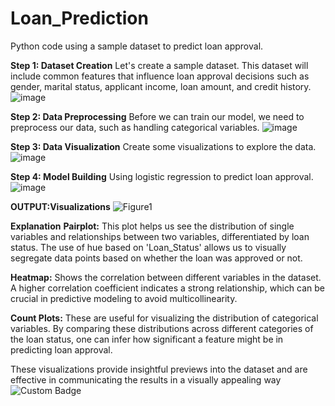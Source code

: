 # Loan_Prediction
Python code using a sample dataset to predict loan approval.

**Step 1: Dataset Creation**
Let's create a sample dataset. This dataset will include common features that influence loan approval decisions such as gender, marital status, applicant income, loan amount, and credit history.
![image](https://github.com/user-attachments/assets/53c76864-d194-4b0d-b1d1-d8ffa58e1668)

**Step 2: Data Preprocessing**
Before we can train our model, we need to preprocess our data, such as handling categorical variables.
![image](https://github.com/user-attachments/assets/23164da7-17b3-4b93-8b3e-9bda51c8bfc1)

**Step 3: Data Visualization**
Create some visualizations to explore the data.
![image](https://github.com/user-attachments/assets/734bbe3b-6425-4f1a-abd0-4a746df0034a)

**Step 4: Model Building**
Using logistic regression to predict loan approval.
![image](https://github.com/user-attachments/assets/38329ff2-52c1-4775-9e55-d7007a371087)

**OUTPUT:Visualizations**
![Figure1](https://github.com/user-attachments/assets/50bc2f74-1236-435b-8f6c-da648dbf05a9)


**Explanation**
**Pairplot:** This plot helps us see the distribution of single variables and relationships between two variables, differentiated by loan status. The use of hue based on 'Loan_Status' allows us to visually segregate data points based on whether the loan was approved or not.

**Heatmap:** Shows the correlation between different variables in the dataset. A higher correlation coefficient indicates a strong relationship, which can be crucial in predictive modeling to avoid multicollinearity.

**Count Plots:** These are useful for visualizing the distribution of categorical variables. By comparing these distributions across different categories of the loan status, one can infer how significant a feature might be in predicting loan approval.

These visualizations provide insightful previews into the dataset and are effective in communicating the results in a visually appealing way
![Custom Badge](https://img.shields.io/badge/style-plastic-green?logo=appveyor)
